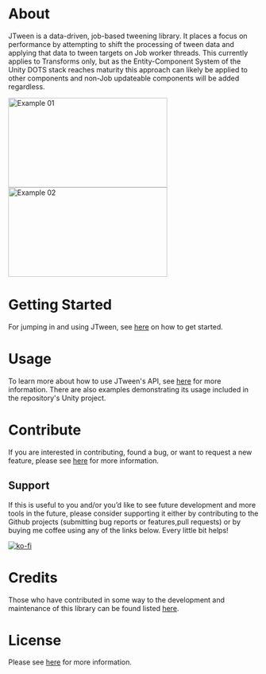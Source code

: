 # About
JTween is a data-driven, job-based tweening library. It places a focus on performance by attempting to shift the processing of tween data and applying that data to tween targets on Job worker threads. This currently applies to Transforms only, but as the Entity-Component System of the Unity DOTS stack reaches maturity this approach can likely be applied to other components and non-Job updateable components will be added regardless.

<img src="./images/fun_example_02.gif" alt="Example 01" height="180" width="320">
<img src="./images/fun_example_04.gif" alt="Example 02" height="180" width="320">

# Getting Started
For jumping in and using JTween, see [here](./getting_started.md) on how to get started.

# Usage
To learn more about how to use JTween's API, see [here](./usage.md) for more information. There are also examples demonstrating its usage included in the repository's Unity project.

# Contribute
If you are interested in contributing, found a bug, or want to request a new feature, please see [here](./contributing.md) for more information.

## Support
If this is useful to you and/or you’d like to see future development and more tools in the future, please consider supporting it either by contributing to the Github projects (submitting bug reports or features,pull requests) or by buying me coffee using any of the links below. Every little bit helps!

[![ko-fi](https://www.ko-fi.com/img/githubbutton_sm.svg)](https://ko-fi.com/I3I2W7GX)

# Credits
Those who have contributed in some way to the development and maintenance of this library can be found listed [here](./credits.md).

# License
Please see [here](./license.md) for more information.